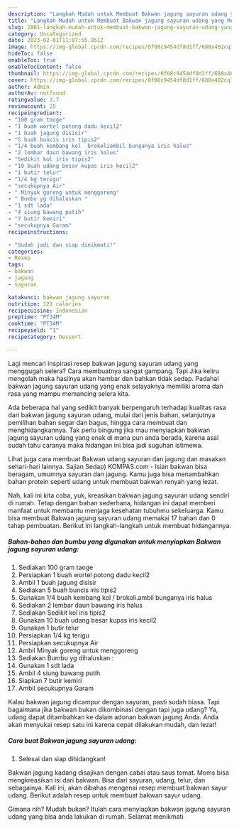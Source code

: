 ```yaml
---
description: "Langkah Mudah untuk Membuat Bakwan jagung sayuran udang yang Menggugah Selera, Buat Buka Puasa Lezat Sekali"
title: "Langkah Mudah untuk Membuat Bakwan jagung sayuran udang yang Menggugah Selera, Buat Buka Puasa Lezat Sekali"
slug: 2801-langkah-mudah-untuk-membuat-bakwan-jagung-sayuran-udang-yang-menggugah-selera-buat-buka-puasa-lezat-sekali
category: Uncategorized
date: 2023-02-01T11:07:55.951Z
image: https://img-global.cpcdn.com/recipes/0f08c9454df8d1ff/680x482cq70/bakwan-jagung-sayuran-udang-foto-resep-utama.jpg
hideToc: false
enableToc: true
enableTocContent: false
thumbnail: https://img-global.cpcdn.com/recipes/0f08c9454df8d1ff/680x482cq70/bakwan-jagung-sayuran-udang-foto-resep-utama.jpg
cover: https://img-global.cpcdn.com/recipes/0f08c9454df8d1ff/680x482cq70/bakwan-jagung-sayuran-udang-foto-resep-utama.jpg
author: Admin
authorAv: notfound
ratingvalue: 3.7
reviewcount: 25
recipeingredient:
- "100 gram taoge"
- "1 buah wortel potong dadu kecil2"
- "1 buah jagung disisir"
- "5 buah buncis iris tipis2"
- "1/4 buah kembang kol  brokoliambil bunganya iris halus"
- "2 lembar daun bawang iris halus"
- "Sedikit kol iris tipis2"
- "10 buah udang besar kupas iris kecil2"
- "1 butir telur"
- "1/4 kg terigu"
- "secukupnya Air"
- " Minyak goreng untuk menggoreng"
- " Bumbu yg dihaluskan "
- "1 sdt lada"
- "4 siung bawang putih"
- "7 butir kemiri"
- "secukupnya Garam"
recipeinstructions:

- "Sudah jadi dan siap dinikmati!"
categories:
- Resep
tags:
- bakwan
- jagung
- sayuran

katakunci: bakwan jagung sayuran 
nutrition: 123 calories
recipecuisine: Indonesian
preptime: "PT34M"
cooktime: "PT34M"
recipeyield: "1"
recipecategory: Dessert

---
```



Lagi mencari inspirasi resep bakwan jagung sayuran udang yang menggugah selera? Cara membuatnya sangat gampang. Tapi Jika keliru mengolah maka hasilnya akan hambar dan bahkan tidak sedap. Padahal bakwan jagung sayuran udang yang enak selayaknya memiliki aroma dan rasa yang mampu memancing selera kita.


Ada beberapa hal yang sedikit banyak berpengaruh terhadap kualitas rasa dari bakwan jagung sayuran udang, mulai dari jenis bahan, selanjutnya pemilihan bahan segar dan bagus, hingga cara membuat dan menghidangkannya. Tak perlu bingung jika mau menyiapkan bakwan jagung sayuran udang yang enak di mana pun anda berada, karena asal sudah tahu caranya maka hidangan ini bisa jadi suguhan istimewa.

Lihat juga cara membuat Bakwan udang sayuran dan jagung dan masakan sehari-hari lainnya. Sajian Sedap) KOMPAS.com - Isian bakwan bisa beragam, umumnya sayuran dan jagung. Kamu juga bisa menambahkan bahan protein seperti udang untuk membuat bakwan renyah yang lezat.


Nah, kali ini kita coba, yuk, kreasikan bakwan jagung sayuran udang sendiri di rumah. Tetap dengan bahan sederhana, hidangan ini dapat memberi manfaat untuk membantu menjaga kesehatan tubuhmu sekeluarga. Kamu bisa membuat Bakwan jagung sayuran udang memakai 17 bahan dan 0 tahap pembuatan. Berikut ini langkah-langkah untuk membuat hidangannya.

<!--inarticleads1-->

##### Bahan-bahan dan bumbu yang digunakan untuk menyiapkan Bakwan jagung sayuran udang:

1. Sediakan 100 gram taoge
1. Persiapkan 1 buah wortel potong dadu kecil2
1. Ambil 1 buah jagung disisir
1. Sediakan 5 buah buncis iris tipis2
1. Gunakan 1/4 buah kembang kol / brokoli.ambil bunganya iris halus
1. Sediakan 2 lembar daun bawang iris halus
1. Sediakan Sedikit kol iris tipis2
1. Gunakan 10 buah udang besar kupas iris kecil2
1. Gunakan 1 butir telur
1. Persiapkan 1/4 kg terigu
1. Persiapkan secukupnya Air
1. Ambil  Minyak goreng untuk menggoreng
1. Sediakan  Bumbu yg dihaluskan :
1. Gunakan 1 sdt lada
1. Ambil 4 siung bawang putih
1. Siapkan 7 butir kemiri
1. Ambil secukupnya Garam


Kalau bakwan jagung dicampur dengan sayuran, pasti sudah biasa. Tapi bagaimana jika bakwan bukan dikombinasi dengan tapi juga udang? Ya, udang dapat ditambahkan ke dalam adonan bakwan jagung Anda. Anda akan menyukai resep satu ini karena cepat dilakukan mudah, dan lezat! 

<!--inarticleads2-->

##### Cara buat Bakwan jagung sayuran udang:


1. Selesai dan siap dihidangkan!

Bakwan jagung kadang disajikan dengan cabai atau saus tomat. Moms bisa mengkreasikan isi dari bakwan. Bisa dari sayuran, udang, telur, dan sebagainya. Kali ini, akan dibahas mengenai resep membuat bakwan sayur udang. Berikut adalah resep untuk membuat bakwan sayur udang. 

Gimana nih? Mudah bukan? Itulah cara menyiapkan bakwan jagung sayuran udang yang bisa anda lakukan di rumah. Selamat menikmati
